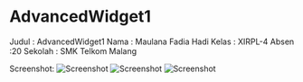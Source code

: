 # AdvancedWidget1
Judul : AdvancedWidget1
Nama : Maulana Fadia Hadi
Kelas : XIRPL-4
Absen :20
Sekolah : SMK Telkom Malang

Screenshot:
![Screenshot](https://cloud.githubusercontent.com/assets/22210692/19255528/1f7d9cca-8f89-11e6-960a-b200bc18dc61.png)
![Screenshot](https://cloud.githubusercontent.com/assets/22210692/19255529/1f80eaec-8f89-11e6-9341-c0d5dc377ca9.png)
![Screenshot](https://cloud.githubusercontent.com/assets/22210692/19255530/1f8539b2-8f89-11e6-9e0e-ceb05afb1476.png)
